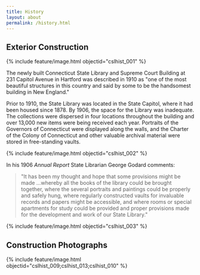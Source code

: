 ```yaml
---
title: History
layout: about
permalink: /history.html
---
```


## Exterior Construction

{% include feature/image.html objectid="cslhist_001" %}

The newly built Connecticut State Library and Supreme Court Building at 231 Capitol Avenue in Hartford was described in 1910 as "one of the most beautiful structures in this country and said by some to be the handsomest building in New England."

Prior to 1910, the State Library was located in the State Capitol, where it had been housed since 1878. By 1906, the space for the Library was inadequate. The collections were dispersed in four locations throughout the building and over 13,000 new items were being received each year. Portraits of the Governors of Connecticut were displayed along the walls, and the Charter of the Colony of Connecticut and other valuable archival material were stored in free-standing vaults.

{% include feature/image.html objectid="cslhist_002" %}

In his 1906 *Annual Report* State Librarian George Godard comments:
>"It has been my thought and hope that some provisions might be made ...whereby all the books of the library could be brought together, where the several portraits and paintings could be properly and safely hung, where regularly constructed vaults for invaluable records and papers might be accessible, and where rooms or special apartments for study could be provided and proper provisions made for the development and work of our State Library."

{% include feature/image.html objectid="cslhist_003" %}

## Construction Photographs

{% include feature/image.html objectid="cslhist_009;cslhist_013;cslhist_010" %}
